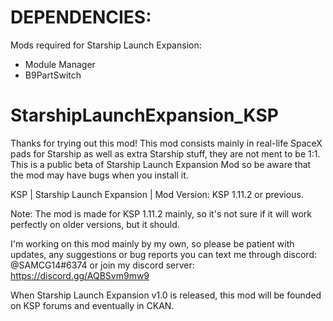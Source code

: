 # DEPENDENCIES:
Mods required for Starship Launch Expansion:
- Module Manager
- B9PartSwitch

# StarshipLaunchExpansion_KSP
Thanks for trying out this mod! This mod consists mainly in real-life SpaceX pads for Starship as well as extra Starship stuff, they are not ment to be 1:1. 
This is a public beta of Starship Launch Expansion Mod so be aware that the mod may have bugs when you install it.

KSP | Starship Launch Expansion | Mod Version: KSP 1.11.2 or previous. 


Note: The mod is made for KSP 1.11.2 mainly, so it's not sure if it will work perfectly on older versions, but it should.

I'm working on this mod mainly by my own, so please be patient with updates, any suggestions or bug reports you can text me through discord: @SAMCG14#6374 or join my discord server: https://discord.gg/AQBSvm9mw9

When Starship Launch Expansion v1.0 is released, this mod will be founded on KSP forums and eventually in CKAN.


